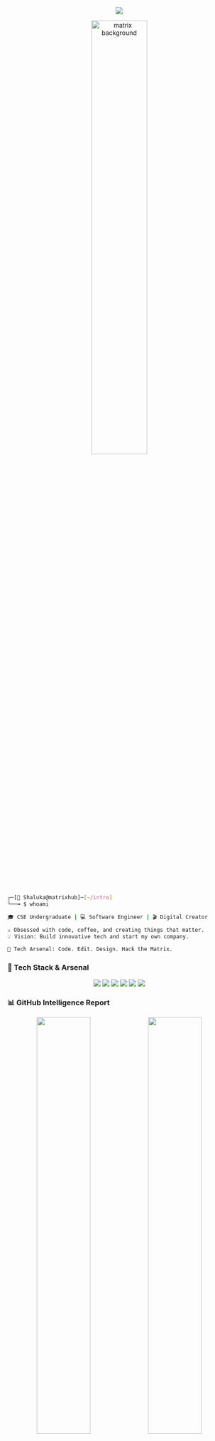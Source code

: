 <!-- 💀 Ultimate Hacker-Themed GitHub README for Shaluka -->

<!-- 🧠 Typing Effect -->
<p align="center">
  <img src="https://readme-typing-svg.demolab.com?font=Fira+Code&size=22&pause=1000&color=00FF00&center=true&vCenter=true&width=500&lines=Access+Granted...;Welcome+Agent+Shaluka;Initializing+GitHub+Protocol..." />
</p>

<!-- 🎥 Matrix Rain Background as a GIF -->
<p align="center">
  <img src="https://media.giphy.com/media/qgQUggAC3Pfv687qPC/giphy.gif" alt="matrix background" width="50%" />
</p>

<!-- 🎯 Terminal Introduction Block -->
```bash
┌─[🔐 Shaluka@matrixhub]─[~/intro]
└──╼ $ whoami

🎓 CSE Undergraduate | 💻 Software Engineer | 🎬 Digital Creator

⚔️ Obsessed with code, coffee, and creating things that matter.
💡 Vision: Build innovative tech and start my own company.

🧠 Tech Arsenal: Code. Edit. Design. Hack the Matrix.
```

<!-- 🧰 Toolbox -->
### 🧰 Tech Stack & Arsenal
<p align="center">
  <img src="https://img.shields.io/badge/C++-00599C?style=for-the-badge&logo=c%2B%2B&logoColor=white"/>
  <img src="https://img.shields.io/badge/Java-ED8B00?style=for-the-badge&logo=java&logoColor=white"/>
  <img src="https://img.shields.io/badge/Python-FFD43B?style=for-the-badge&logo=python&logoColor=blue"/>
  <img src="https://img.shields.io/badge/Photoshop-31A8FF?style=for-the-badge&logo=adobephotoshop&logoColor=white"/>
  <img src="https://img.shields.io/badge/After%20Effects-9999FF?style=for-the-badge&logo=adobeaftereffects&logoColor=white"/>
  <img src="https://img.shields.io/badge/CapCut-000000?style=for-the-badge&logo=capcut&logoColor=white"/>
</p>

<!-- 🧬 GitHub Stats -->
### 📊 GitHub Intelligence Report
<p align="center">
  <img src="https://github-readme-stats.vercel.app/api?username=shalukahhstt&show_icons=true&theme=tokyonight&hide_border=true&custom_title=Agent+Shaluka's+Stats" width="49%"/>
  <img src="https://github-readme-stats.vercel.app/api/top-langs/?username=shalukahhstt&layout=compact&theme=tokyonight&hide_border=true&custom_title=Most+Used+Languages" width="49%"/>
</p>

<!-- 🔄 GitHub Activity Graph -->
<p align="center">
  <img src="https://github-readme-activity-graph.vercel.app/graph?username=shalukahhstt&theme=tokyo-night&hide_border=true" width="100%"/>
</p>

<!-- 🧠 Hacker Quote -->
### 🧠 Daily Kernel Thought
> “The quieter you become, the more you can hear.” – Ram Dass

<!-- 🌐 Contact Section -->
### 🌐 Connect with me:
<p align="left">
  <a href="https://www.linkedin.com/in/shaluka-theshan-a05a5134b/" target="_blank"><img src="https://img.shields.io/badge/LinkedIn-0077B5.svg?&style=for-the-badge&logo=linkedin&logoColor=white"/></a>
  <a href="https://www.instagram.com/__._s_h_a_l_u_k_a_.__/" target="_blank"><img src="https://img.shields.io/badge/Instagram-E4405F.svg?&style=for-the-badge&logo=instagram&logoColor=white"/></a>
  <a href="https://www.hackerrank.com/profile/CSE_230247T_23" target="_blank"><img src="https://img.shields.io/badge/HackerRank-2EC866.svg?&style=for-the-badge&logo=hackerrank&logoColor=white"/></a>
</p>

<!-- 🎭 Easter Egg -->
<details>
  <summary>💻 Secret Command Console</summary>

  ```bash
  sudo apt install inspiration
  > Fetching daily motivation...
  > "Stay curious, stay dangerous."
  ```
</details>

